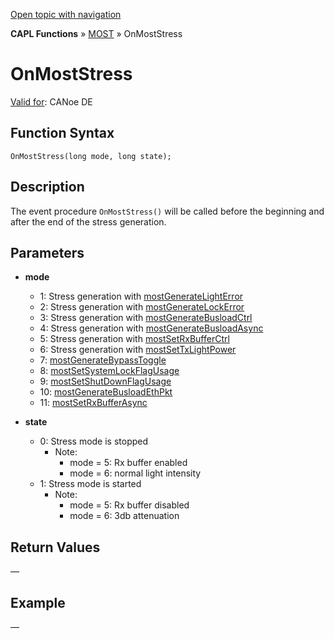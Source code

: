 [Open topic with navigation](../../../../../CANoeDEFamily.htm#Topics/CAPLFunctions/MOST/EventProcedures/CAPLfunctionOnMOSTStress.md)

**CAPL Functions** » [MOST](../CAPLfunctionsMOSTOverview.md) » OnMostStress

# OnMostStress

[Valid for](../../../Shared/FeatureAvailability.md): CANoe DE

## Function Syntax

`OnMostStress(long mode, long state);`

## Description

The event procedure `OnMostStress()` will be called before the beginning and after the end of the stress generation.

## Parameters

- **mode**
  - 1: Stress generation with [mostGenerateLightError](../Functions/CAPLfunctionMOSTGenerateLightError.md)
  - 2: Stress generation with [mostGenerateLockError](../Functions/CAPLfunctionMOSTGenerateLockError.md)
  - 3: Stress generation with [mostGenerateBusloadCtrl](../Functions/CAPLfunctionMOSTGenerateBusloadCtrl.md)
  - 4: Stress generation with [mostGenerateBusloadAsync](../Functions/CAPLfunctionMOSTGenerateBusloadAsync.md)
  - 5: Stress generation with [mostSetRxBufferCtrl](../Functions/CAPLfunctionMOSTSetRxBufferCtrl.md)
  - 6: Stress generation with [mostSetTxLightPower](../Functions/CAPLfunctionMOSTSetTxLightPower.md)
  - 7: [mostGenerateBypassToggle](../Functions/CAPLfunctionMOSTGenerateBypassToggle.md)
  - 8: [mostSetSystemLockFlagUsage](../Functions/CAPLfunctionMOSTSetGetSystemLockFlagUsage.md)
  - 9: [mostSetShutDownFlagUsage](../Functions/CAPLfunctionMOSTSetGetShutDownFlagUsage.md)
  - 10: [mostGenerateBusloadEthPkt](../Functions/CAPLfunctionMOSTGenerateBusloadEthPkt.md)
  - 11: [mostSetRxBufferAsync](../Functions/CAPLfunctionMOSTSetRxBufferAsync.md)

- **state**
  - 0: Stress mode is stopped
    - Note:
      - mode = 5: Rx buffer enabled
      - mode = 6: normal light intensity
  - 1: Stress mode is started
    - Note:
      - mode = 5: Rx buffer disabled
      - mode = 6: 3db attenuation

## Return Values

—

## Example

—
